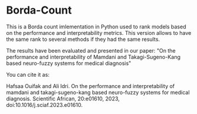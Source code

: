# Borda-Count
This is a Borda count imlementation in Python used to rank models based on the performance and interpretability metrics.
This version allows to have the same rank to several methods if they had the same results.

The results have been evaluated and presented in our paper:
"On the performance and interpretability of Mamdani and Takagi-Sugeno-Kang based neuro-fuzzy systems for medical diagnosis" 

You can cite it as:  

Hafsaa Ouifak and Ali Idri. On the performance and interpretability of mamdani and takagi-sugeno-kang based neuro-fuzzy systems for medical diagnosis. Scientific African, 20:e01610, 2023, doi:10.1016/j.sciaf.2023.e01610.
